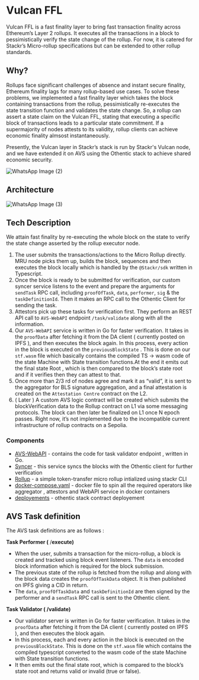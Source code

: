# Vulcan FFL
Vulcan FFL is a fast finality layer to bring fast transaction finality across Ethereum’s Layer 2 rollups. It executes all the transactions in a block to pessimistically verify the state change of the rollup. For now, it is catered for Stackr’s Micro-rollup specifications but can be extended to other rollup standards. 

## Why?

Rollups face significant challenges of absence and instant secure finality, Ethereum finality lags for many rollup-based use cases. To solve these problems, we implemented a fast finality layer which takes the block containing transactions from the rollup, pessimistically re-executes the state transition function and validates the state change. So, a rollup can assert a state claim on the Vulcan FFL, stating that executing a specific block of transactions leads to a particular state commitment. If a supermajority of nodes attests to its validity, rollup clients can achieve economic finality almsost instantaneously.

Presently, the Vulcan layer in Stackr’s stack is run by Stackr's Vulcan node, and we have extended it on AVS using the Othentic stack to achieve shared economic security.

![WhatsApp Image (2)](https://github.com/Dhruv-2003/SS-Hackathon/assets/90101251/88cb048f-96ac-47f5-b94d-bcd281535c65)


## Architecture 
![WhatsApp Image (3)](https://github.com/Dhruv-2003/SS-Hackathon/assets/90101251/0e9202a3-ede6-4e5f-abac-b09f7e4592a3)


## Tech Description 

We attain fast finality by re-executing the whole block on the state to verify the state change asserted by the rollup executor node. 

1. The user submits the transactions/actions to the Micro Rollup directly. MRU node picks them up, builds the block, sequences and then executes the block locally which is handled by the `@Stackr/sdk`  written in Typescript.
2. Once the block is ready to be submitted for verification, our custom syncer service listens to the event and prepare the arguments for `sendTask` RPC call, including `proofOfTask`, `data`, `performer`, `sig` & the `taskDefinitionId`. Then it makes an RPC call to the Othentic Client for sending the task.
3. Attestors pick up these tasks for verification first. They perform an REST API call to `AVS-WebAPI` endpoint `/task/validate` along with all the information.
4. Our `AVS-WebAPI` service is written in Go for faster verification. It takes in the `proofData`  after fetching it from the DA client ( currently posted on IPFS ), and then executes the block again. In this process, every action in the block is executed on the `previousBlockState` . This is done on our `stf.wasm` file which basically contains the compiled TS → wasm code of the state Machine with State transition functions.At the end it emits out the final state Root , which is then compared to the block’s state root and if it verifies then they can attest to that.
5. Once more than 2/3 rd of nodes agree and mark it as “valid”, it is sent to the aggregator for BLS signature aggregation, and a final attestation is created on the `Attestation Centre` contract on the L2.
6. ( Later ) A custom AVS logic contract will be created which submits the blockVerification data to the Rollup contract on L1 via some messaging protocols. The block can then later be finalized on L1 once N epoch passes.
Right now, it’s not implemented due to the incompatible current infrastructure of rollup contracts on a Sepolia.

### Components

- [AVS-WebAPI](https://github.com/Dhruv-2003/SS-Hackathon/tree/main/AVS/AVS-WebAPI) - contains the code for task validator endpoint , written in Go.
- [Syncer](https://github.com/Dhruv-2003/SS-Hackathon/blob/main/rollup/avs-functions/index.ts) - this service syncs the blocks with the Othentic client for further verification
- [Rollup](https://github.com/Dhruv-2003/SS-Hackathon/tree/main/rollup) - a simple token-transfer micro rollup intialized using stackr CLI
- [docker-compose.yaml](https://github.com/Dhruv-2003/SS-Hackathon/blob/main/AVS/docker-compose.yml) - docker file to spin all the required operators like aggregator , attestors and WebAPI service in docker containers
- [deployements](https://github.com/Dhruv-2003/SS-Hackathon/tree/main/AVS/deployements) - othentic stack contract deployement

## AVS Task definition

The AVS task definitions are as follows :

**Task Performer (** /**execute)**

- When the user, submits a transaction for the micro-rollup, a block is created and tracked using block event listeners. The `data` is encoded block information which is required for the block submission.
- The previous state of the rollup is fetched from the rollup and along with the block data creates the `proofOfTaskData` object. It is then published on IPFS giving a CID in return.
- The `data`, `proofOfTaskData` and `taskDefinitionId`  are then signed by the performer and a `sendTask` RPC call is sent to the Othentic client.

**Task Validator ( /validate)**

- Our validator server is written in Go for faster verification. It takes in the `proofData` after fetching it from the DA client ( currently posted on IPFS ), and then executes the block again.
- In this process, each and every action in the block is executed on the `previousBlockState`. This is done on the `stf.wasm` file which contains the compiled typescript converted to the wasm code of the state Machine with State transition functions.
- It then emits out the final state root, which is compared to the block’s state root and returns valid or invalid (true or false).
